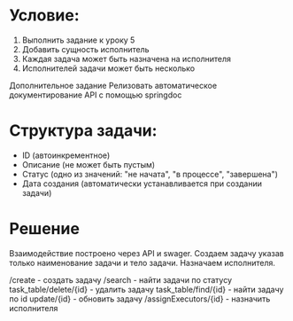 # Условие:
1) Выполнить задание к уроку 5
2) Добавить сущность исполнитель
3) Каждая задача может быть назначена на исполнителя
4) Исполнителей задачи может быть несколько

Дополнительное задание
Релизовать автоматическое документирование API c помощью springdoc

# Структура задачи:

- ID (автоинкрементное)
- Описание (не может быть пустым)
- Статус (одно из значений: "не начата", "в процессе", "завершена")
- Дата создания (автоматически устанавливается при создании задачи)

# Решение
Взаимодействие построено через API и swager.
Создаем задачу указав только наименование задачи и тело задачи.
Назначаем исполнителя.

/create - создать задачу
/search - найти задачи по статусу
task_table/delete/{id} - удалить задачу
task_table/find/{id} - найти задачу по id
update/{id} - обновить задачу
/assignExecutors/{id} - назначить исполнителя

